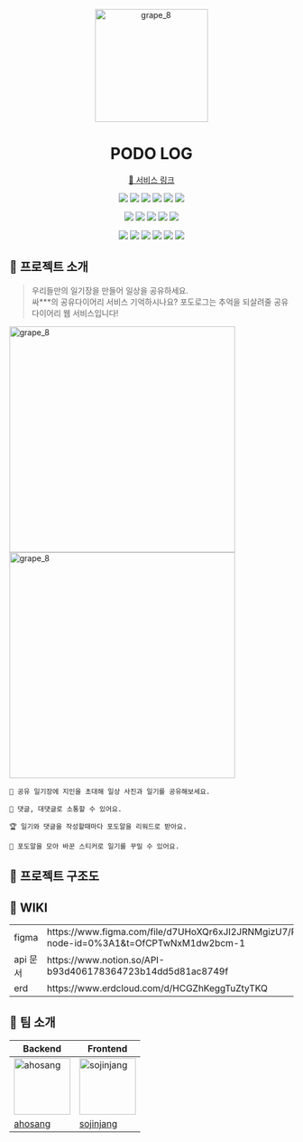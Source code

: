 <p align="middle" >
  <img width="200" alt="grape_8" src="https://user-images.githubusercontent.com/111125577/220631692-0e6bd661-553a-4057-a0b4-240768d98431.png">
</p>
<h1 align="middle">PODO LOG</h1>
<p align="middle"><a href="https://sojinjang.github.io/podo-log">🔗 서비스 링크</a></p>
<p align="middle">
  <img src="https://img.shields.io/badge/react-61DAFB?style=for-the-badge&logo=react&logoColor=black">
  <img src="https://img.shields.io/badge/typescript-3178C6?style=for-the-badge&logo=typescript&logoColor=black">
  <img src="https://img.shields.io/badge/recoil-007BF4?style=for-the-badge&logo=https://img.shields.io/npm/v/recoil&logoColor=black">
  <img src="https://img.shields.io/badge/tailwindcss-06B6D4?style=for-the-badge&logo=tailwindcss&logoColor=black">
  <img src="https://img.shields.io/badge/styledcomponents-DB7093?style=for-the-badge&logo=styledcomponents&logoColor=black">
  <img src="https://img.shields.io/badge/Webpack-8DD6F9?style=for-the-badge&logo=Webpack&logoColor=black">
</p>
<p align="middle">
  <img src="https://img.shields.io/badge/node.js-339933?style=for-the-badge&logo=node.js&logoColor=black">
  <img src="https://img.shields.io/badge/express-000000?style=for-the-badge&logo=express&logoColor=white">
  <img src="https://img.shields.io/badge/mysql-4479A1?style=for-the-badge&logo=mysql&logoColor=black">
  <img src="https://img.shields.io/badge/multer-EF5320?style=for-the-badge&logo=multer&logoColor=black">
  <img src="https://img.shields.io/badge/passport-34E27A?style=for-the-badge&logo=passport&logoColor=black">
</p>
<p align="middle">
  <img src="https://img.shields.io/badge/GitHubActions-2088FF?style=for-the-badge&logo=GitHubActions&logoColor=black">
  <img src="https://img.shields.io/badge/amazonec2-FF9900?style=for-the-badge&logo=amazonec2&logoColor=black">
  <img src="https://img.shields.io/badge/amazons3-569A31?style=for-the-badge&logo=amazons3&logoColor=black">
  <img src="https://img.shields.io/badge/AmazonRDS-527FFF?style=for-the-badge&logo=AmazonRDS&logoColor=black">
  <img src="https://img.shields.io/badge/NGINX-009639?style=for-the-badge&logo=NGINX&logoColor=black">
  <img src="https://img.shields.io/badge/PM2-2B037A?style=for-the-badge&logo=PM2&logoColor=white">
</p>


## 🍇 프로젝트 소개
> 우리들만의 일기장을 만들어 일상을 공유하세요.   
> 싸***의 공유다이어리 서비스 기억하시나요? 포도로그는 추억을 되살려줄 공유다이어리 웹 서비스입니다!
<div>
  <img width="400" alt="grape_8" src="https://user-images.githubusercontent.com/111125577/220630922-a98cc17d-92c8-4f1e-b0b1-55243cade9e9.gif">
  <img width="400" alt="grape_8" src="https://user-images.githubusercontent.com/111125577/220636490-3a8fb743-ae53-4e9d-8d29-2334ebf698df.gif">
</div>

```
💌 공유 일기장에 지인을 초대해 일상 사진과 일기를 공유해보세요. 
```

```
💬 댓글, 대댓글로 소통할 수 있어요. 
```

```
🏆 일기와 댓글을 작성할때마다 포도알을 리워드로 받아요. 
```

```
💄 포도알을 모아 바꾼 스티커로 일기를 꾸밀 수 있어요. 
```

## 🚀 프로젝트 구조도

## 📝 WIKI
<table>
<tbody>
  <tr>
    <td class="tg-fymr">figma</td>
    <td class="tg-0pky">https://www.figma.com/file/d7UHoXQr6xJI2JRNMgizU7/PODOLOG?node-id=0%3A1&amp;t=OfCPTwNxM1dw2bcm-1</td>
  </tr>
  <tr>
    <td class="tg-fymr">api 문서</td>
    <td class="tg-0pky">https://www.notion.so/API-b93d406178364723b14dd5d81ac8749f</td>
  </tr>
  <tr>
    <td class="tg-fymr">erd</td>
    <td class="tg-0pky">https://www.erdcloud.com/d/HCGZhKeggTuZtyTKQ</td>
  </tr>
</tbody>
</table>

## 👥 팀 소개
| Backend | Frontend |
| --- | --- |
|<img src="https://user-images.githubusercontent.com/111125577/220642961-dab99610-0060-4b46-b96e-0071b0331d25.png" alt="ahosang" width="100" height="100"> | <img src="https://user-images.githubusercontent.com/111125577/220643649-84a02de5-ca7c-4627-8383-99f99672e529.jpeg" alt="sojinjang" width="100" height="100"> |
| [ahosang](https://github.com/ahosang) | [sojinjang](https://github.com/sojinjang) |
